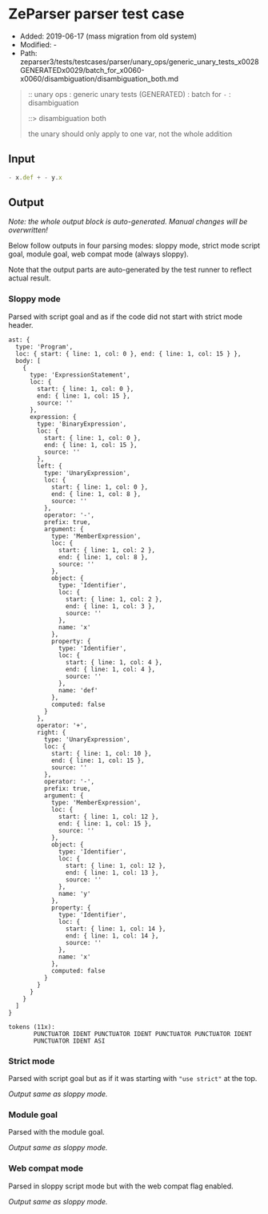 # ZeParser parser test case

- Added: 2019-06-17 (mass migration from old system)
- Modified: -
- Path: zeparser3/tests/testcases/parser/unary_ops/generic_unary_tests_x0028GENERATEDx0029/batch_for_x0060-x0060/disambiguation/disambiguation_both.md

> :: unary ops : generic unary tests (GENERATED) : batch for `-` : disambiguation
>
> ::> disambiguation both
>
> the unary should only apply to one var, not the whole addition

## Input

`````js
- x.def + - y.x
`````

## Output

_Note: the whole output block is auto-generated. Manual changes will be overwritten!_

Below follow outputs in four parsing modes: sloppy mode, strict mode script goal, module goal, web compat mode (always sloppy).

Note that the output parts are auto-generated by the test runner to reflect actual result.

### Sloppy mode

Parsed with script goal and as if the code did not start with strict mode header.

`````
ast: {
  type: 'Program',
  loc: { start: { line: 1, col: 0 }, end: { line: 1, col: 15 } },
  body: [
    {
      type: 'ExpressionStatement',
      loc: {
        start: { line: 1, col: 0 },
        end: { line: 1, col: 15 },
        source: ''
      },
      expression: {
        type: 'BinaryExpression',
        loc: {
          start: { line: 1, col: 0 },
          end: { line: 1, col: 15 },
          source: ''
        },
        left: {
          type: 'UnaryExpression',
          loc: {
            start: { line: 1, col: 0 },
            end: { line: 1, col: 8 },
            source: ''
          },
          operator: '-',
          prefix: true,
          argument: {
            type: 'MemberExpression',
            loc: {
              start: { line: 1, col: 2 },
              end: { line: 1, col: 8 },
              source: ''
            },
            object: {
              type: 'Identifier',
              loc: {
                start: { line: 1, col: 2 },
                end: { line: 1, col: 3 },
                source: ''
              },
              name: 'x'
            },
            property: {
              type: 'Identifier',
              loc: {
                start: { line: 1, col: 4 },
                end: { line: 1, col: 4 },
                source: ''
              },
              name: 'def'
            },
            computed: false
          }
        },
        operator: '+',
        right: {
          type: 'UnaryExpression',
          loc: {
            start: { line: 1, col: 10 },
            end: { line: 1, col: 15 },
            source: ''
          },
          operator: '-',
          prefix: true,
          argument: {
            type: 'MemberExpression',
            loc: {
              start: { line: 1, col: 12 },
              end: { line: 1, col: 15 },
              source: ''
            },
            object: {
              type: 'Identifier',
              loc: {
                start: { line: 1, col: 12 },
                end: { line: 1, col: 13 },
                source: ''
              },
              name: 'y'
            },
            property: {
              type: 'Identifier',
              loc: {
                start: { line: 1, col: 14 },
                end: { line: 1, col: 14 },
                source: ''
              },
              name: 'x'
            },
            computed: false
          }
        }
      }
    }
  ]
}

tokens (11x):
       PUNCTUATOR IDENT PUNCTUATOR IDENT PUNCTUATOR PUNCTUATOR IDENT
       PUNCTUATOR IDENT ASI
`````

### Strict mode

Parsed with script goal but as if it was starting with `"use strict"` at the top.

_Output same as sloppy mode._

### Module goal

Parsed with the module goal.

_Output same as sloppy mode._

### Web compat mode

Parsed in sloppy script mode but with the web compat flag enabled.

_Output same as sloppy mode._

